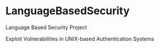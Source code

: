 # LanguageBasedSecurity
Language Based Security Project

Exploit Vulnerabilities in UNIX-based Authentication Systems
